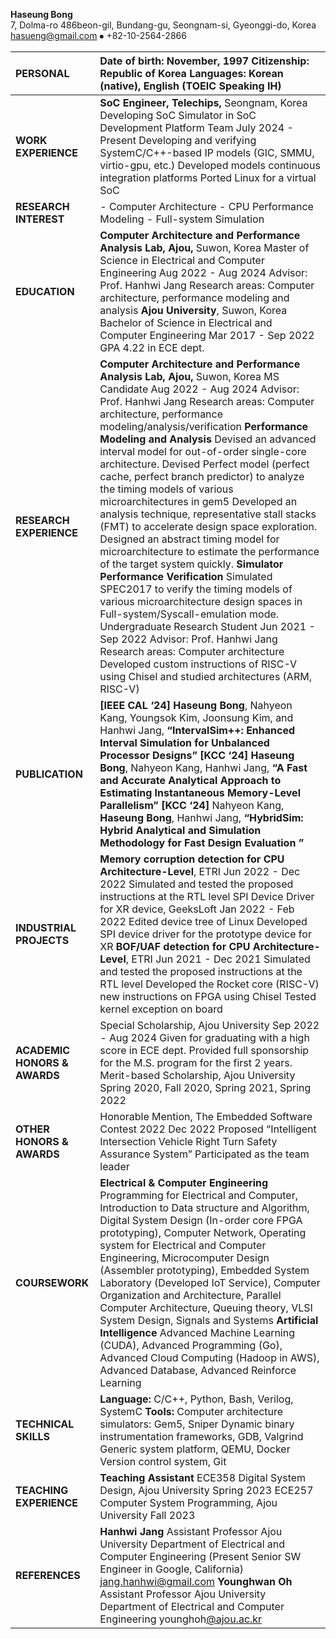 **Haseung Bong**  
7, Dolma-ro 486beon-gil, Bundang-gu, Seongnam-si, Gyeonggi-do, Korea  
hasueng@gmail.com ⦁ \+82-10-2564-2866

| PERSONAL | Date of birth: November, 1997  Citizenship: Republic of Korea  Languages: Korean (native), English (TOEIC Speaking IH)  |
| :---- | :---- |
| **WORK EXPERIENCE** | **SoC Engineer, Telechips,** Seongnam, Korea Developing SoC Simulator in SoC Development Platform Team                         July 2024 \- Present Developing and verifying SystemC/C++-based IP models (GIC, SMMU, virtio-gpu, etc.) Developed models continuous integration platforms Ported Linux for a virtual SoC |
| **RESEARCH INTEREST** | \- Computer Architecture \- CPU Performance Modeling \- Full-system Simulation |
| **EDUCATION** | **Computer Architecture and Performance Analysis Lab, Ajou,** Suwon, Korea Master of Science in Electrical and Computer Engineering                              Aug 2022 \- Aug 2024 Advisor: Prof. Hanhwi Jang Research areas: Computer architecture, performance modeling and analysis **Ajou University**, Suwon, Korea Bachelor of Science in Electrical and Computer Engineering                            Mar 2017 \- Sep 2022 GPA 4.22 in ECE dept.  |
| **RESEARCH EXPERIENCE** | **Computer Architecture and Performance Analysis Lab, Ajou,** Suwon, Korea MS Candidate                                                                                                     Aug 2022 \- Aug 2024 Advisor: Prof. Hanhwi Jang Research areas: Computer architecture, performance modeling/analysis/verification **Performance Modeling and Analysis** Devised an advanced interval model for out-of-order single-core architecture. Devised Perfect model (perfect cache, perfect branch predictor) to analyze the timing models of various microarchitectures in gem5 Developed an analysis technique, representative stall stacks (FMT) to accelerate design space exploration. Designed an abstract timing model for microarchitecture to estimate the performance of the target system quickly. **Simulator Performance Verification** Simulated SPEC2017 to verify the timing models of various microarchitecture design spaces in Full-system/Syscall-emulation mode. Undergraduate Research Student                                                                         Jun 2021 \- Sep 2022 Advisor: Prof. Hanhwi Jang Research areas: Computer architecture Developed custom instructions of  RISC-V using Chisel and studied architectures (ARM, RISC-V)  |
| **PUBLICATION** | **\[IEEE CAL ‘24\] Haseung Bong**, Nahyeon Kang, Youngsok Kim, Joonsung Kim, and Hanhwi Jang, **“IntervalSim++: Enhanced Interval Simulation for Unbalanced Processor Designs”**  **\[KCC ‘24\] Haseung Bong**, Nahyeon Kang, Hanhwi Jang, **“A Fast and Accurate Analytical Approach to Estimating Instantaneous Memory-Level Parallelism” \[KCC ‘24\]** Nahyeon Kang, **Haseung Bong**, Hanhwi Jang, **“HybridSim: Hybrid Analytical and Simulation Methodology for Fast Design Evaluation ”**  |
| **INDUSTRIAL PROJECTS** | **Memory corruption detection for CPU Architecture-Level**, ETRI               Jun 2022 \- Dec 2022 Simulated and tested the proposed instructions at the RTL level SPI Device Driver for XR device, GeeksLoft                                                      Jan 2022 \- Feb 2022 Edited device tree of Linux Developed SPI device driver for the prototype device for XR **BOF/UAF detection for CPU Architecture-Level**, ETRI                                Jun 2021 \- Dec 2021 Simulated and tested the proposed instructions at the RTL level Developed the Rocket core (RISC-V) new instructions on FPGA using Chisel Tested kernel exception on board  |
| **ACADEMIC HONORS & AWARDS** | Special Scholarship, Ajou University Sep 2022 \- Aug 2024 Given for graduating with a high score in ECE dept. Provided full sponsorship for the M.S. program for the first 2 years. Merit-based Scholarship, Ajou University Spring 2020, Fall 2020,  Spring 2021, Spring 2022  |
| **OTHER HONORS & AWARDS** | Honorable Mention, The Embedded Software Contest 2022                                                Dec 2022 Proposed “Intelligent Intersection Vehicle Right Turn Safety Assurance System” Participated as the team leader  |
| **COURSEWORK** | **Electrical & Computer Engineering** Programming for Electrical and Computer, Introduction to Data structure and Algorithm, Digital System Design (In-order core FPGA prototyping), Computer Network, Operating system for Electrical and Computer Engineering, Microcomputer Design (Assembler prototyping), Embedded System Laboratory (Developed IoT Service), Computer Organization and Architecture, Parallel Computer Architecture, Queuing theory, VLSI System Design, Signals and Systems **Artificial Intelligence** Advanced Machine Learning (CUDA), Advanced Programming (Go), Advanced Cloud Computing (Hadoop in AWS), Advanced Database, Advanced Reinforce Learning  |
| **TECHNICAL SKILLS** | **Language:** C/C++, Python, Bash, Verilog, SystemC **Tools:** Computer architecture simulators: Gem5, Sniper Dynamic binary instrumentation frameworks, GDB, Valgrind Generic system platform, QEMU, Docker Version control system, Git  |
| **TEACHING EXPERIENCE** | **Teaching Assistant** ECE358 Digital System Design, Ajou University                                              Spring 2023 ECE257 Computer System Programming, Ajou University                                   Fall 2023  |
| **REFERENCES** | **Hanhwi Jang** Assistant Professor Ajou University Department of Electrical and Computer Engineering (Present Senior SW Engineer in Google, California) jang.hanhwi@gmail.com **Younghwan Oh** Assistant Professor Ajou University Department of Electrical and Computer Engineering younghoh[@ajou.ac.kr](mailto:hanhwi@ajou.ac.kr) |

